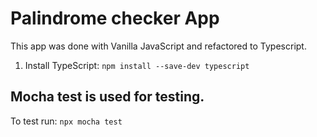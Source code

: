 # Palindrome checker App

This app was done with Vanilla JavaScript and refactored to Typescript.

1. Install TypeScript: `npm install --save-dev typescript`

## Mocha test is used for testing.

To test run: `npx mocha test`
